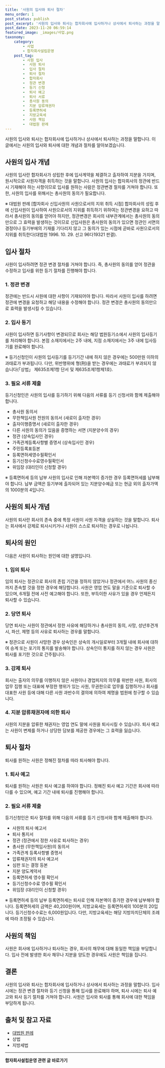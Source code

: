 ```yaml
---
title: '사원의 입사와 퇴사 절차'
menu_order: 1
post_status: publish
post_excerpt: '사원의 입사와 퇴사는 합자회사에 입사하거나 상사에서 퇴사하는 과정을 말합니다. 이 글에서는 사원의 입사와 퇴사에 대한 개념과 절차를 알아보겠습니다.'
post_date: 2023-11-20 06:59:14
featured_image: _images/사업.png
taxonomy:
    category:
        - 사업
        - 합자회사설립운영
    post_tag:
        - 사원 입사
        -  사원 퇴사
        -  입사 절차
        -  퇴사 절차
        -  합자회사
        -  정관 변경
        -  등기 신청
        -  퇴사 예고
        -  퇴사 서류
        -  총사원 동의
        -  지분 압류채권자
        -  등록면허세
        -  지방교육세
        -  사원 책임
        -  대법원 판례
---
```



사원의 입사와 퇴사는 합자회사에 입사하거나 상사에서 퇴사하는 과정을 말합니다. 이 글에서는 사원의 입사와 퇴사에 대한 개념과 절차를 알아보겠습니다.

## 사원의 입사 개념

사원의 입사란 합자회사가 성립한 후에 입사계약을 체결하고 출자하여 지분을 가지며, 원시적으로 사원자격을 취득하는 것을 말합니다. 사원의 입사는 합자회사의 정관에 반드시 기재해야 하는 사항이므로 입사를 원하는 사람은 정관변경 절차를 거쳐야 합니다. 또한, 사원의 입사를 위해서는 총사원의 동의가 필요합니다.

※ 대법원 판례 [합자회사 신입사원의 사원으로서의 지위 취득 시점]
합자회사의 성립 후에 신입사원이 입사하여 사원으로서의 지위를 취득하기 위하여는 정관변경을 요하고 따라서 총사원의 동의를 얻어야 하지만, 정관변경은 회사의 내부관계에서는 총사원의 동의만으로 그 효력을 발생하는 것이므로 신입사원은 총사원의 동의가 있으면 정관인 서면의 경정이나 등기부에의 기재를 기다리지 않고 그 동의가 있는 시점에 곧바로 사원으로서의 지위를 취득한다(대법원 1996. 10. 29. 선고 96다19321 판결).

## 입사 절차

사원이 입사하려면 정관 변경 절차를 거쳐야 합니다. 즉, 총사원의 동의를 얻어 정관을 수정하고 입사를 위한 등기 절차를 진행해야 합니다.

### 1. 정관 변경
정관에는 반드시 사원에 대한 사항이 기재되어야 합니다. 따라서 사원이 입사를 하려면 정관에 변경을 요청하고 해당 내용을 수정해야 합니다. 정관 변경은 총사원의 동의만으로 효력을 발생시킬 수 있습니다.

### 2. 입사 등기
사원이 입사하면 등기사항이 변경되므로 회사는 해당 법원등기소에서 사원의 입사등기를 처리해야 합니다. 본점 소재지에서는 2주 내에, 지점 소재지에서는 3주 내에 입사등기를 완료해야 합니다.

※ 등기신청인이 사원의 입사등기를 등기기간 내에 하지 않은 경우에는 500만원 이하의 과태료가 부과됩니다. 다만, 위반행위에 형(刑)을 받는 경우에는 과태료가 부과되지 않습니다(「상법」 제635조제1항 단서 및 제635조제1항제1호).

### 3. 필요 서류 제출
등기신청인은 사원의 입사를 등기하기 위해 다음의 서류를 등기 신청서와 함께 제출해야 합니다.
- 총사원 동의서
- 무한책임사원 전원의 동의서 (새로이 출자한 경우)
- 출자이행증명서 (새로이 출자한 경우)
- 다른 사원의 동의가 있음을 증명하는 서면 (지분양수의 경우)
- 정관 (상속입사인 경우)
- 가족관계등록사항별 증명서 (상속입사인 경우)
- 주민등록표등본
- 등록면허세영수필확인서
- 등기신청수수료영수필확인서
- 위임장 (대리인이 신청할 경우)

※ 등록면허세 등의 납부
사원의 입사로 인해 자본액이 증가한 경우 등록면허세를 납부해야 합니다. 납부 금액은 등기부에 출자되어 있는 지분양수예금 또는 현금 외의 출자가액의 1000분의 4입니다.

## 사원의 퇴사 개념

사원의 퇴사란 회사의 존속 중에 특정 사원이 사원 자격을 상실하는 것을 말합니다. 퇴사는 회사에서 강제로 퇴사시키거나 사원이 스스로 퇴사하는 경우로 나뉩니다.

## 퇴사의 원인

다음은 사원이 퇴사하는 원인에 대한 설명입니다.

### 1. 임의 퇴사
임의 퇴사는 정관으로 회사의 존립 기간을 정하지 않았거나 정관에서 어느 사원의 종신까지 존속할 것을 정한 경우에 해당합니다. 사원은 영업 연도 말을 기준으로 퇴사할 수 있으며, 6개월 전에 사전 예고해야 합니다. 또한, 부득이한 사유가 있을 경우 언제든지 퇴사할 수 있습니다.

### 2. 당연 퇴사
당연 퇴사는 사원이 정관에서 정한 사유에 해당하거나 총사원의 동의, 사망, 성년후견개시, 파산, 제명 등의 사유로 퇴사하는 경우를 말합니다.

※ 정관으로 사원이 사망한 경우 상속인은 상속의 개시일로부터 3개월 내에 회사에 대하여 승계 또는 포기의 통지를 발송해야 합니다. 상속인이 통지를 하지 않는 경우 사원은 퇴사를 포기한 것으로 간주됩니다.

### 3. 강제 퇴사
회사는 출자의 의무를 이행하지 않은 사원이나 경업피지의 의무를 위반한 사원, 회사의 업무 집행 또는 대표에 부정한 행위가 있는 사원, 무권한으로 업무를 집행하거나 회사를 대표한 사원 등에 대해 다른 사원 과반수의 결의에 의하여 제명을 법원에 청구할 수 있습니다.

### 4. 지분 압류채권자에 의한 퇴사
사원의 지분을 압류한 채권자는 영업 연도 말에 사원을 퇴사시킬 수 있습니다. 퇴사 예고는 사원이 변제를 하거나 상당한 담보를 제공한 경우에는 그 효력을 잃습니다.

## 퇴사 절차

퇴사를 원하는 사원은 정해진 절차를 따라 퇴사해야 합니다.

### 1. 퇴사 예고
퇴사를 원하는 사원은 퇴사 예고를 하여야 합니다. 정해진 퇴사 예고 기간은 회사에 따라 다를 수 있으며, 예고 기간 내에 퇴사를 진행해야 합니다.

### 2. 필요 서류 제출
등기신청인은 퇴사 절차를 위해 다음의 서류를 등기 신청서와 함께 제출해야 합니다.
- 사원의 퇴사 예고서
- 퇴사 통지서
- 정관 (정관에서 정한 사유로 퇴사하는 경우)
- 총사원 (무한책임사원)의 동의서
- 가족관계 등록사항별 증명서
- 압류채권자의 퇴사 예고서
- 심판 또는 결정 등본
- 지분 양도계약서
- 등록면허세 영수필 확인서
- 등기신청수수료 영수필 확인서
- 위임장 (대리인이 신청할 경우)

※ 등록면허세 등의 납부
등록면허세는 퇴사로 인해 자본액이 증가한 경우에 납부해야 합니다. 등록면허세의 금액은 40,200원이며, 지방교육세는 등록면허세의 100분의 20입니다. 등기신청수수료는 6,000원입니다. 다만, 지방교육세는 해당 지방자치단체의 조례에 따라 조정될 수 있습니다.

## 사원의 책임

사원은 회사에 입사하거나 퇴사하는 경우, 회사의 채무에 대해 동일한 책임을 부담합니다. 입사 전에 발생한 회사 채무나 지분을 양도한 경우에도 사원은 책임을 집니다.

## 결론

사원의 입사와 퇴사는 합자회사에 입사하거나 상사에서 퇴사하는 과정을 말합니다. 입사 시에는 정관 변경 절차와 등기 신청을 통해 입사를 완료해야 하며, 퇴사 시에는 퇴사 예고와 퇴사 등기 절차를 거쳐야 합니다. 사원은 입사와 퇴사를 통해 회사에 대한 책임을 부담하게 됩니다.

## 출처 및 참고 자료
- [대법원 판례](https://supremecourt.kr/web/w/hdp/bbsView.do?bbs_sq=1024567&search_key=title&search_word=%EC%82%AC%EC%9B%90%EC%9D%98+%EC%9E%85%EC%82%AC&menuId=m8&menuNo=100011)
- 상법
- 지방세법
<!-- wp:separator -->
<hr class="wp-block-separator has-alpha-channel-opacity"/>
<!-- /wp:separator -->

<!-- wp:group {"backgroundColor":"base","layout":{"type":"constrained"}} -->
<div class="wp-block-group has-base-background-color has-background"><!-- wp:paragraph {"align":"center","fontSize":"medium"} -->
<p class="has-text-align-center has-large-font-size"><strong>합자회사설립운영 관련 글 바로가기</strong></p>
<!-- /wp:paragraph -->


<!-- wp:latest-posts
{"categories":[{"id":27402,"count":19,"description":"","link":"https://uknowlaw.com/category/%ed%95%a9%ec%9e%90%ed%9a%8c%ec%82%ac%ec%84%a4%eb%a6%bd%ec%9a%b4%ec%98%81/","name":"합자회사설립운영","slug":"합자회사설립운영","taxonomy":"category","parent":0,"meta":[],"_links":{"self":[{"href":"https://uknowlaw.com/wp-json/wp/v2/categories/27402"}],"collection":[{"href":"https://uknowlaw.com/wp-json/wp/v2/categories"}],"about":[{"href":"https://uknowlaw.com/wp-json/wp/v2/taxonomies/category"}],"wp:post_type":[{"href":"https://uknowlaw.com/wp-json/wp/v2/posts?categories=27402"}],"curies":[{"name":"wp","href":"https://api.w.org/{rel}","templated":true}]}}],"postsToShow":100,"excerptLength":28,"postLayout":"grid","columns":2,"featuredImageAlign":"left","featuredImageSizeSlug":"large","fontSize":"small"} /--></div>
<!-- /wp:group -->